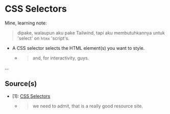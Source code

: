 # CSS Selectors

Mine, learning note:
> dipake, walaupun aku pake Tailwind, tapi aku membutuhkannya untuk 'select' on `htmx` 'script's.

- A CSS selector selects the HTML element(s) you want to style.
  - > and, for interactivity, guys.

...

## Source(s)

- [1]: [CSS Selectors](https://www.w3schools.com/css/css_selectors.asp)
  - > we need to admit, that is a really good resource site.
